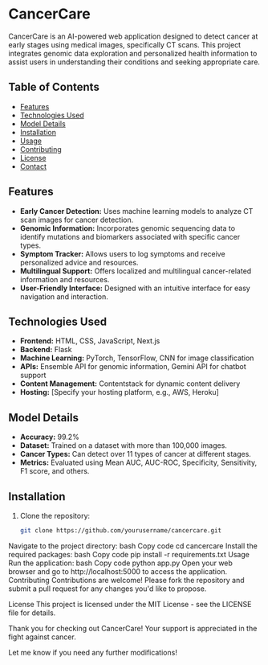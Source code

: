 # CancerCare

CancerCare is an AI-powered web application designed to detect cancer at early stages using medical images, specifically CT scans. This project integrates genomic data exploration and personalized health information to assist users in understanding their conditions and seeking appropriate care.

## Table of Contents
- [Features](#features)
- [Technologies Used](#technologies-used)
- [Model Details](#model-details)
- [Installation](#installation)
- [Usage](#usage)
- [Contributing](#contributing)
- [License](#license)
- [Contact](#contact)

## Features
- **Early Cancer Detection:** Uses machine learning models to analyze CT scan images for cancer detection.
- **Genomic Information:** Incorporates genomic sequencing data to identify mutations and biomarkers associated with specific cancer types.
- **Symptom Tracker:** Allows users to log symptoms and receive personalized advice and resources.
- **Multilingual Support:** Offers localized and multilingual cancer-related information and resources.
- **User-Friendly Interface:** Designed with an intuitive interface for easy navigation and interaction.

## Technologies Used
- **Frontend:** HTML, CSS, JavaScript, Next.js
- **Backend:** Flask
- **Machine Learning:** PyTorch, TensorFlow, CNN for image classification
- **APIs:** Ensemble API for genomic information, Gemini API for chatbot support
- **Content Management:** Contentstack for dynamic content delivery
- **Hosting:** [Specify your hosting platform, e.g., AWS, Heroku]

## Model Details
- **Accuracy:** 99.2%
- **Dataset:** Trained on a dataset with more than 100,000 images.
- **Cancer Types:** Can detect over 11 types of cancer at different stages.
- **Metrics:** Evaluated using Mean AUC, AUC-ROC, Specificity, Sensitivity, F1 score, and others.

## Installation
1. Clone the repository:
   ```bash
   git clone https://github.com/yourusername/cancercare.git

Navigate to the project directory:
bash
Copy code
cd cancercare
Install the required packages:
bash
Copy code
pip install -r requirements.txt
Usage
Run the application:
bash
Copy code
python app.py
Open your web browser and go to http://localhost:5000 to access the application.
Contributing
Contributions are welcome! Please fork the repository and submit a pull request for any changes you'd like to propose.

License
This project is licensed under the MIT License - see the LICENSE file for details.


Thank you for checking out CancerCare! Your support is appreciated in the fight against cancer.

Let me know if you need any further modifications!
